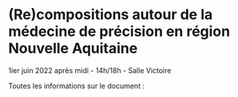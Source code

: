 # (Re)compositions autour de la médecine de précision en région Nouvelle Aquitaine

1ier juin 2022 après midi - 14h/18h - Salle Victoire

Toutes les informations sur le document : 
